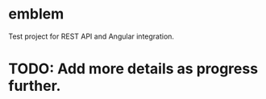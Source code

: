 # emblem
Test project for REST API and Angular integration.

# TODO: Add more details as progress further.
